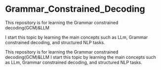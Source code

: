 # Grammar_Constrained_Decoding

This repository is for learning the Grammar constrained decoding(GCM)&LLM

I start this topic by learning the main concepts such as LLm, Grammar constrained decoding, and structured NLP tasks.

This repository is for learning the Grammar constrained decoding(GCM)&LLM
I start this topic by learning the main concepts such as LLm, Grammar constrained decoding, and structured NLP tasks.

